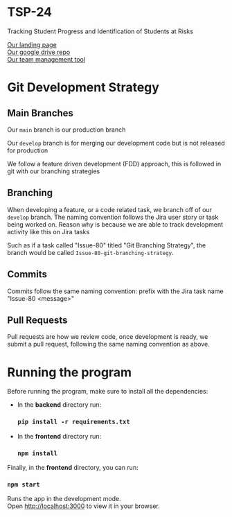 # TSP-24
Tracking Student Progress and Identification of Students at Risks

[Our landing page](https://sites.google.com/view/techlaunchertsp/) <br>
[Our google drive repo](https://drive.google.com/drive/folders/1IwTgMJIzD3xh9bObPsscaXqt6ISCbY_c?hl=en_GB) <br>
[Our team management tool](https://github.com/orgs/TSP-24/projects/1) <br>


# Git Development Strategy

## Main Branches

Our `main` branch is our production branch

Our `develop` branch is for merging our development code but is not released for production

We follow a feature driven development (FDD) approach, this is followed in git with our branching strategies

## Branching
When developing a feature, or a code related task, we branch off of our `develop` branch. The naming convention follows the Jira user story or task being worked on. Reason why is because we are able to track development activity like this on Jira tasks

Such as if a task called "Issue-80" titled "Git Branching Strategy", the branch would be called `Issue-80-git-branching-strategy`.

## Commits

Commits follow the same naming convention: prefix with the Jira task name "Issue-80 \<message\>"

## Pull Requests

Pull requests are how we review code, once development is ready, we submit a pull request, following the same naming convention as above. 

# Running the program

Before running the program, make sure to install all the dependencies:
- In the **backend** directory run: 
    ### `pip install -r requirements.txt` ###
- In the **frontend** directory run: 
    ### `npm install` ###

Finally, in the **frontend** directory, you can run:

### `npm start`

Runs the app in the development mode.\
Open [http://localhost:3000](http://localhost:3000) to view it in your browser.